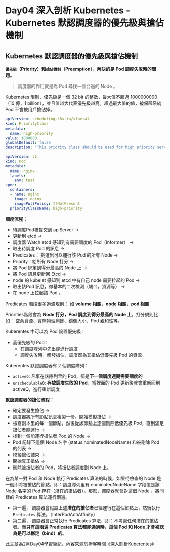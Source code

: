 # Day04 深入剖析 Kubernetes - Kubernetes 默認調度器的優先級與搶佔機制

## Kubernetes 默認調度器的優先級與搶佔機制

**`優先級`（Priority）和`搶佔機制`（Preemption），解決的是 Pod 調度失敗時的問題。**

> 調度器的作用就是為 Pod 尋找一個合適的 Node 。

Kubernetes 限制，優先級是一個 32 bit 的整數，最大值不超過 1000000000（10 億，1 billion），並且值越大代表優先級越高。超過最大值的值，被保障系統 Pod 不會被用戶搶佔掉。

``` yaml
apiVersion: scheduling.k8s.io/v1beta1
kind: PriorityClass
metadata:
  name: high-priority
value: 1000000
globalDefault: false
description: "This priority class should be used for high priority service pods only."
---
apiVersion: v1
kind: Pod
metadata:
  name: nginx
  labels:
    env: test
spec:
  containers:
  - name: nginx
    image: nginx
    imagePullPolicy: IfNotPresent
  priorityClassName: high-priority
```

**調度流程：**
- 待調度Pod被提交到 apiServer -> 
- 更新到 etcd ->
- 調度器 Watch etcd 感知到有需要調度的 Pod（Informer） ->
- 取出待調度 Pod 的訊息 -> 
- Predicates： 挑選出可以運行該 Pod 的所有 Node  -> 
- Priority：給所有 Node 打分 ->
- 將 Pod 綁定到得分最高的 Node 上 -> 
- 將 Pod 訊息更新回 Etcd -> 
- node 的 kubelet 感知到 etcd 中有自己 node 需要拉起的 Pod ->
- 取出該Pod 訊息，做基本的二次檢測（端口，資源等） ->
- 在 node 上拉起該 Pod 。

Predicates 階段很多過濾規則： 如 **volume 相關**，**node 相關**，**pod 相關**

Priorities階段會為 **Node 打分，Pod 調度到得分最高的 Node 上**，打分規則比如： 空余資源、實際物理剩餘、鏡像大小、Pod 親和性等。

Kuberentes 中可以為 Pod 設置優先級：

- 高優先級的 Pod： 
    - 在調度隊列中先出隊進行調度
    - 調度失敗時，觸發搶佔，調度器為其搶佔低優先級 Pod 的資源。

Kuberentes 默認調度器有 2 個調度隊列：

- `activeQ`: 凡事在該隊列里的 Pod，都是**下一個調度週期需要調度的**
- `unschedulableQ`: **存放調度失敗的 Pod**，當裡面的 Pod 更新後就會重新回到 activeQ，進行重新調度

**默認調度器的搶佔流程：**
- 確定要發生搶佔 ->
- 調度器將所有節點訊息複製一份，開始模擬搶佔 ->  
- 檢查副本里的每一個節點，然後從該節點上逐個刪除低優先級 Pod，直到滿足搶佔者能運行 -> 
- 找到一個能運行搶佔者 Pod 的 Node -> 
- Pod 記錄下這個 Node 名字 (status.nominatedNodeName) 和被刪除 Pod 的列表 -> 
- 模擬搶佔結束 -> 
- 開始真正搶佔 -> 
- 刪除被搶佔者的 Pod，將搶佔者調度到 Node 上。


在為某一對 Pod 和 Node 執行 Predicates 算法的時候，如果待檢查的 Node 是一個即將被搶佔的節點，即：調度隊列里有 nominatedNodeName 字段值是該 Node 名字的 Pod 存在（潛在的搶佔者）。那麼，調度器就會對這個 Node ，將同樣的 Predicates 算法運行兩遍。

- 第一遍， 調度器會假設上述**潛在的搶佔者**已經運行在這個節點上，然後執行 `Predicates` 算法。（InterPodAntiAffinity）
- 第二遍， 調度器會正常執行 Predicates 算法，即：不考慮任何潛在的搶佔者。而**只有這兩遍 Predicates 算法都能通過時，這個 Pod 和 Node 才會被認為是可以綁定（bind）的**。

此文章為2月Day04學習筆記，內容來源於極客時間[《深入剖析Kuberentes》](https://time.geekbang.org/column/article/70519)
